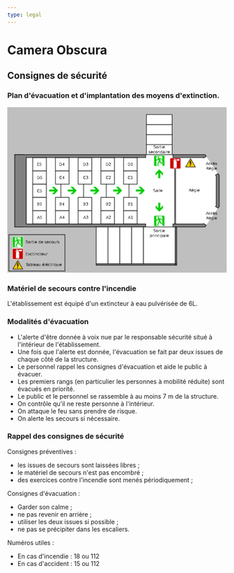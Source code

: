 ```yaml
---
type: legal
---
```


# Camera Obscura

## Consignes de sécurité

### Plan d'évacuation et d'implantation des moyens d'extinction.

![Plan d'évacuation](../plans/plan-evacuation.svg)

### Matériel de secours contre l'incendie

L'établissement est équipé d'un extincteur à eau pulvérisée de 6L.

### Modalités d'évacuation

- L'alerte d'être donnée à voix nue par le responsable sécurité situé à l'intérieur de l'établissement.
- Une fois que l'alerte est donnée, l'évacuation se fait par deux issues de chaque côté de la structure.
- Le personnel rappel les consignes d'évacuation et aide le public à évacuer.
- Les premiers rangs (en particulier les personnes à mobilité réduite) sont évacués en priorité. 
- Le public et le personnel se rassemble à au moins 7 m de la structure.
- On contrôle qu'il ne reste personne à l'intérieur.
- On attaque le feu sans prendre de risque.
- On alerte les secours si nécessaire.

### Rappel des consignes de sécurité

Consignes préventives :
- les issues de secours sont laissées libres ;
- le matériel de secours n'est pas encombré ;
- des exercices contre l'incendie sont menés périodiquement ;

Consignes d'évacuation :
- Garder son calme ;
- ne pas revenir en arrière ;
- utiliser les deux issues si possible ;
- ne pas se précipiter dans les escaliers.

Numéros utiles :
- En cas d'incendie : 18 ou 112
- En cas d'accident : 15 ou 112

